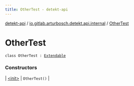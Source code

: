 ```yaml
---
title: OtherTest - detekt-api
---
```


[detekt-api](../../index.html) / [io.gitlab.arturbosch.detekt.api.internal](../index.html) / [OtherTest](./index.html)

# OtherTest

`class OtherTest : `[`Extendable`](../-extendable/index.html)

### Constructors

| [&lt;init&gt;](-init-.html) | `OtherTest()` |

